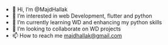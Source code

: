 - 👋 Hi, I’m @MajdHallak
- 👀 I’m interested in web Development, flutter and python 
- 🌱 I’m currently learning WD and enhancing my python skills
- 💞️ I’m looking to collaborate on WD projects
- 📫 How to reach me majdhallak@gmail.com

<!---
MajdHallak/MajdHallak is a ✨ special ✨ repository because its `README.md` (this file) appears on your GitHub profile.
You can click the Preview link to take a look at your changes.
--->
